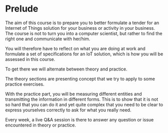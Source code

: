# Prelude
The aim of this course is to prepare you to better formulate a tender for an Internet of Things solution for your business or activity in your business.
The course is not to turn you into a computer scientist, but rather to find the right one and communicate with her/him.

You will therefore have to reflect on what you are doing at work and formulate a set of specifications for an IoT solution, which is how you will be assessed in this course.

To get there we will alternate between theory and practice.

The theory sections are presenting concept that we try to apply to  some practice exercises.

With the practice part, you will be measuring different entities and transmitting the information in different forms.
This is to show that it is not so hard that you can do it and yet quite complex that you need to be clear to express yourselves correctly to ask for what you really need.

Every week, a live Q&A session is there to answer any question or issue encountered in theory or practice.